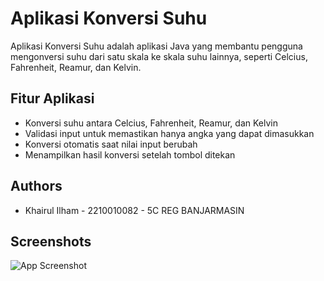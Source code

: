 
# Aplikasi Konversi Suhu

Aplikasi Konversi Suhu adalah aplikasi Java yang membantu pengguna mengonversi suhu dari satu skala ke skala suhu lainnya, seperti Celcius, Fahrenheit, Reamur, dan Kelvin.



## Fitur Aplikasi

- Konversi suhu antara Celcius, Fahrenheit, Reamur, dan Kelvin
- Validasi input untuk memastikan hanya angka yang dapat dimasukkan
- Konversi otomatis saat nilai input berubah
- Menampilkan hasil konversi setelah tombol ditekan



## Authors

- Khairul Ilham - 2210010082 - 5C REG BANJARMASIN


## Screenshots

![App Screenshot]()
